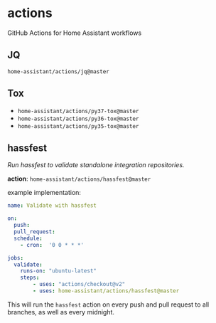 # actions

GitHub Actions for Home Assistant workflows

## JQ

`home-assistant/actions/jq@master`


## Tox

- `home-assistant/actions/py37-tox@master`
- `home-assistant/actions/py36-tox@master`
- `home-assistant/actions/py35-tox@master`

## hassfest

_Run hassfest to validate standalone integration repositories._

**action**: `home-assistant/actions/hassfest@master`

example implementation:

```yaml
name: Validate with hassfest

on:
  push:
  pull_request:
  schedule:
    - cron:  '0 0 * * *'

jobs:
  validate:
    runs-on: "ubuntu-latest"
    steps:
        - uses: "actions/checkout@v2"
        - uses: home-assistant/actions/hassfest@master
```

This will run the `hassfest` action on every push and pull request to all branches, as well as every midnight.
